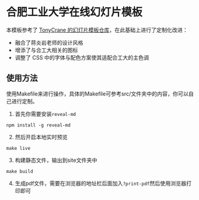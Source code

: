 # 合肥工业大学在线幻灯片模板

本模板参考了 [TonyCrane 的幻灯片模板仓库](https://github.com/TonyCrane/slide-template)，在此基础上进行了定制化改进：

- 融合了蒋炎岩老师的设计风格
- 增添了与合工大相关的图标
- 调整了 CSS 中的字体与配色方案使其适配合工大的主色调


## 使用方法

使用Makefile来进行操作，具体的Makefile可参考src/文件夹中的内容，你可以自己进行定制。

1. 首先你需要安装`reveal-md`
```
npm install -g reveal-md
```

2. 然后开启本地实时预览
```
make live
```

3. 构建静态文件，输出到site文件夹中
```
make build
```

4. 生成pdf文件，需要在浏览器的地址栏后面加入`?print-pdf`然后使用浏览器打印即可


